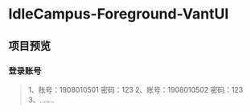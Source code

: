 # IdleCampus-Foreground-VantUI

## 项目预览

### 登录账号

> 1、账号：1908010501 密码：123
> 2、账号：1908010502 密码：123
> 3、.......
